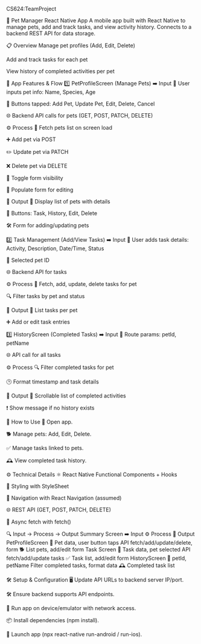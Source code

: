 CS624:TeamProject

🐾 Pet Manager React Native App
A mobile app built with React Native to manage pets, add and track tasks, and view activity history. Connects to a backend REST API for data storage.

📋 Overview
Manage pet profiles (Add, Edit, Delete)

Add and track tasks for each pet

View history of completed activities per pet

🔄 App Features & Flow
1️⃣ PetProfileScreen (Manage Pets)
➡️ Input
📝 User inputs pet info: Name, Species, Age

🔘 Buttons tapped: Add Pet, Update Pet, Edit, Delete, Cancel

🌐 Backend API calls for pets (GET, POST, PATCH, DELETE)

⚙️ Process
🔄 Fetch pets list on screen load

➕ Add pet via POST

✏️ Update pet via PATCH

❌ Delete pet via DELETE

📝 Toggle form visibility

🔄 Populate form for editing

🎯 Output
📃 Display list of pets with details

🔘 Buttons: Task, History, Edit, Delete

🛠️ Form for adding/updating pets

2️⃣ Task Management (Add/View Tasks)
➡️ Input
📝 User adds task details: Activity, Description, Date/Time, Status

🐾 Selected pet ID

🌐 Backend API for tasks

⚙️ Process
🔄 Fetch, add, update, delete tasks for pet

🔍 Filter tasks by pet and status

🎯 Output
📃 List tasks per pet

➕ Add or edit task entries

3️⃣ HistoryScreen (Completed Tasks)
➡️ Input
📍 Route params: petId, petName

🌐 API call for all tasks

⚙️ Process
🔍 Filter completed tasks for pet

🕒 Format timestamp and task details

🎯 Output
📜 Scrollable list of completed activities

❗ Show message if no history exists

🔄 How to Use
📲 Open app.

🐕 Manage pets: Add, Edit, Delete.

✅ Manage tasks linked to pets.

🕰️ View completed task history.

⚙️ Technical Details
⚛️ React Native Functional Components + Hooks

🎨 Styling with StyleSheet

🔀 Navigation with React Navigation (assumed)

🌐 REST API (GET, POST, PATCH, DELETE)

🚀 Async fetch with fetch()

🔍 Input → Process → Output Summary
Screen	➡️ Input	⚙️ Process	🎯 Output
PetProfileScreen	🐾 Pet data, user button taps	API fetch/add/update/delete, form	🐕 List pets, add/edit form
Task Screen	📝 Task data, pet selected	API fetch/add/update tasks	✅ Task list, add/edit form
HistoryScreen	📍 petId, petName	Filter completed tasks, format data	🕰️ Completed task list

🛠️ Setup & Configuration
🖥️ Update API URLs to backend server IP/port.

🛠️ Ensure backend supports API endpoints.

📱 Run app on device/emulator with network access.

📦 Install dependencies (npm install).

🚀 Launch app (npx react-native run-android / run-ios).